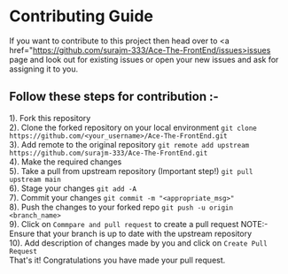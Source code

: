 # Contributing Guide

If you want to contribute to this project then head over to <a href="https://github.com/surajm-333/Ace-The-FrontEnd/issues>issues</a> page and look out for existing issues or open your new issues and ask for assigning it to you.

## Follow these steps for contribution :-

1). Fork this repository <br />
2). Clone the forked repository on your local environment
```git clone https://github.com/<your_username>/Ace-The-FrontEnd.git```<br />
3). Add remote to the original repository
```git remote add upstream https://github.com/surajm-333/Ace-The-FrontEnd.git```<br />
4). Make the required changes<br />
5). Take a pull from upstream repository (Important step!)
```git pull upstream main```<br />
6). Stage your changes
```git add -A```<br />
7). Commit your changes
```git commit -m "<appropriate_msg>"```<br />
8). Push the changes to your forked repo
```git push -u origin <branch_name>```<br />
9). Click on ```Commpare and pull request``` to create a pull request
NOTE:- Ensure that your branch is up to date with the upstream repository<br />
10). Add description of changes made by you and click on ```Create Pull Request```<br />
That's it! Congratulations you have made your pull request.<br />